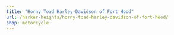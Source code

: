 ```yaml
---
title: "Horny Toad Harley-Davidson of Fort Hood"
url: /harker-heights/horny-toad-harley-davidson-of-fort-hood/
shop: motorcycle
---
```

